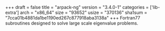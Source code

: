 +++
draft = false
title = "arpack-ng"
version = "3.4.0-1"
categories = ['lib-extra']
arch = "x86_64"
size = "93652"
usize = "370136"
sha1sum = "7cca01b4881da1be1190ed267c877918aba3138a"
+++
Fortran77 subroutines designed to solve large scale eigenvalue problems.